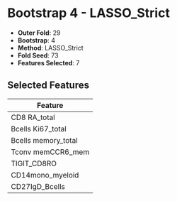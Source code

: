 # Bootstrap 4 - LASSO_Strict

- **Outer Fold**: 29
- **Bootstrap**: 4
- **Method**: LASSO_Strict
- **Fold Seed**: 73
- **Features Selected**: 7

## Selected Features

| Feature |
|---------|
| CD8 RA_total |
| Bcells Ki67_total |
| Bcells memory_total |
| Tconv memCCR6_mem |
| TIGIT_CD8RO |
| CD14mono_myeloid |
| CD27IgD_Bcells |
